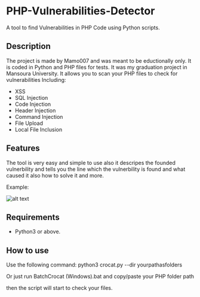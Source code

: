 # PHP-Vulnerabilities-Detector
A tool to find Vulnerabilities in PHP Code using Python scripts.

## Description

The project is made by Mamo007 and was meant to be eductionally only. It is coded in Python and PHP files for tests.
It was my graduation project in Mansoura University. It allows you to scan your PHP files to check for vulnerabilities
Including:

- XSS
- SQL Injection
- Code Injection
- Header Injection
- Command Injection
- File Upload
- Local File Inclusion

## Features

The tool is very easy and simple to use also it descripes the founded vulnerbility and tells you the line which
the vulnerbility is found and what caused it also how to solve it and more.

Example:

![alt text](https://i.imgur.com/rOi5kiY.png)

## Requirements

- Python3 or above.

## How to use

Use the following command:
python3 crocat.py --dir yourpathasfolders

Or just run BatchCrocat (Windows).bat and copy/paste your PHP folder path

then the script will start to check your files.
